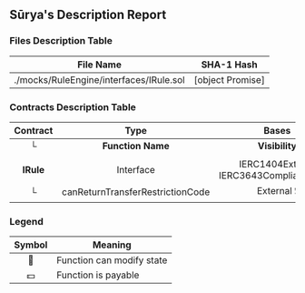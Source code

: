 ## Sūrya's Description Report

### Files Description Table


|  File Name  |  SHA-1 Hash  |
|-------------|--------------|
| ./mocks/RuleEngine/interfaces/IRule.sol | [object Promise] |


### Contracts Description Table


|  Contract  |         Type        |       Bases      |                  |                 |
|:----------:|:-------------------:|:----------------:|:----------------:|:---------------:|
|     └      |  **Function Name**  |  **Visibility**  |  **Mutability**  |  **Modifiers**  |
||||||
| **IRule** | Interface | IERC1404Extend, IERC3643ComplianceRead |||
| └ | canReturnTransferRestrictionCode | External ❗️ |   |NO❗️ |


### Legend

|  Symbol  |  Meaning  |
|:--------:|-----------|
|    🛑    | Function can modify state |
|    💵    | Function is payable |
